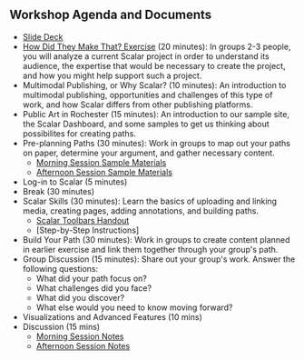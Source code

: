 ## Workshop Agenda and Documents
- [Slide Deck](https://docs.google.com/presentation/d/1YRpSu-cquZ57QQH5y0eH5Ikho04cgY5YRrEP1PcLxy0/edit?usp=sharing)
- [How Did They Make That? Exercise](https://docs.google.com/document/d/1eBAO2mPF1KVv1ZtVYoxUnQCzGoOgeEKo2o0HGET9I_Q/edit?usp=sharing) (20 minutes): In groups 2-3 people, you will analyze a current Scalar project in order to understand its audience, the expertise that would be necessary to create the project, and how you might help support such a project.
- Multimodal Publishing, or Why Scalar? (10 minutes): An introduction to multimodal publishing, opportunities and challenges of this type of work, and how Scalar differs from other publishing platforms.
- Public Art in Rochester (15 minutes): An introduction to our sample site, the Scalar Dashboard, and some samples to get us thinking about possibilites for creating paths.
- Pre-planning Paths (30 minutes): Work in groups to map out your paths on paper, determine your argument, and gather necessary content.
  - [Morning Session Sample Materials](https://drive.google.com/drive/folders/1qMoxr87tiQ6JzhOpiPY5ll9ZaKHR0Cmr?usp=sharing)
  - [Afternoon Session Sample Materials](https://drive.google.com/drive/folders/1uUcPZ0CbTgXki0gckOV9uM4fSUwY2kyh?usp=sharing)
- Log-in to Scalar (5 minutes)
- Break (30 minutes)
- Scalar Skills (30 minutes): Learn the basics of uploading and linking media, creating pages, adding annotations, and building paths.
  - [Scalar Toolbars Handout](https://drive.google.com/file/d/1wQDI4c2UbqvDJ811p6brqHT9uRBPq5xx/view?usp=sharing)
  - [Step-by-Step Instructions]
- Build Your Path (30 minutes): Work in groups to create content planned in earlier exercise and link them together through your group's path.
- Group Discussion (15 minutes): Share out your group's work. Answer the following questions:
  - What did your path focus on?
  - What challenges did you face?
  - What did you discover?
  - What else would you need to know moving forward?
- Visualizations and Advanced Features (10 mins)
- Discussion (15 mins)
  - [Morning Session Notes](https://docs.google.com/document/d/1RD4qkOLZrgR9zU1p4N73LGiLdUlZ36ye9ku03IdVGPE/edit?usp=sharing)
  - [Afternoon Session Notes](https://docs.google.com/document/d/1J4a-YzEbG5uV7Uj9J_3vxvANlzFp9kE0gbu9hr-oR-c/edit?usp=sharing)
